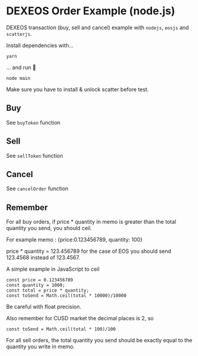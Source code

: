 # DEXEOS Order Example (node.js)

DEXEOS transaction (buy, sell and cancel) example with `nodejs`, `eosjs` and `scatterjs`.

Install dependencies with...

```
yarn
```

... and run 🎉

```
node main
```

Make sure you have to install & unlock scatter before test.

## Buy

See `buyToken` function

## Sell

See `sellToken` function

## Cancel

See `cancelOrder` function

## Remember
For all buy orders, if price * quantity in memo is greater than the total quantity you send, you should ceil.

For example memo : {price:0.123456789, quantity: 100}

price * quantity = 123.456789 for the case of EOS you should send 123.4568 instead of 123.4567. 

A simple example in JavaScript to ceil

```
const price = 0.123456789
const quantity = 1000;
const total = price * quantity;
const toSend = Math.ceil(total * 10000)/10000
```
Be careful with float precision.

Also remember for CUSD market the decimal places is 2, so 
```
const toSend = Math.ceil(total * 100)/100
```

For all sell orders, the total quantity you send should be exactly equal to the quantity you write in memo.



